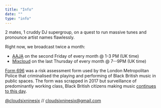 ```yaml
---
title: "Info"
date: ""
type: "info"
---
```


2 mates, 1 cruddy DJ supergroup, on a quest to run massive tunes and pronounce artist names flawlessly.

Right now, we broadcast twice a month:

- [AAJA](https://aajamusic.com/residents/cloud-696) on the second Friday of every month @ 1-3 PM (UK time)
- [Mixcloud](https://www.mixcloud.com/cloud696/) on the last Thursday of every month @ 7--9PM (UK time)

[Form 696](https://en.wikipedia.org/wiki/Form_696) was a risk assessment form used by the London Metropolitan Police that criminalised the playing and performing of Black British music in public spaces. The form was scrapped in 2017 but surveillance of predominantly working class, Black British citizens making music [continues to this day](https://www.vice.com/en/article/bvnp8v/met-police-youtube-drill-music-removal).

[@cloudsixninesix](https://www.instagram.com/cloudsixninesix/) // [cloudsixninesix@gmail.com](mailto:cloudsixninesix@gmail.com)
